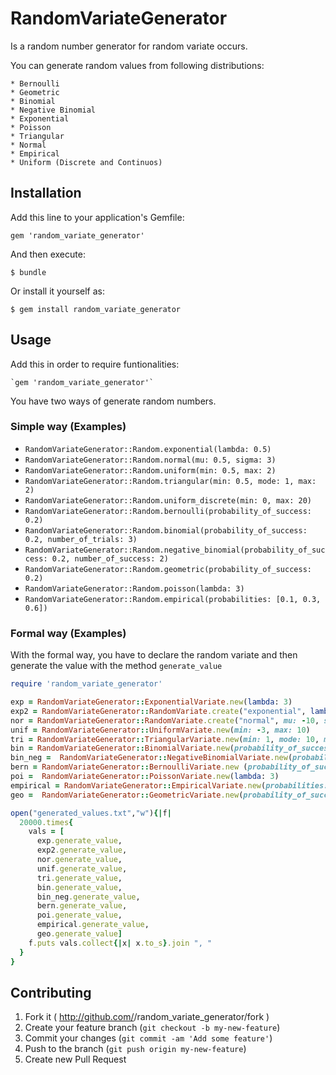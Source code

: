# RandomVariateGenerator

Is a random number generator for random variate occurs.

You can generate random values from following distributions:

    * Bernoulli
    * Geometric
    * Binomial
    * Negative Binomial
    * Exponential
    * Poisson
    * Triangular
    * Normal
    * Empirical
    * Uniform (Discrete and Continuos)

## Installation

Add this line to your application's Gemfile:

    gem 'random_variate_generator'

And then execute:

    $ bundle

Or install it yourself as:

    $ gem install random_variate_generator

## Usage

Add this in order to require funtionalities:

    `gem 'random_variate_generator'`

You have two ways of generate random numbers.

### Simple way (Examples)

  * `RandomVariateGenerator::Random.exponential(lambda: 0.5)`
  * `RandomVariateGenerator::Random.normal(mu: 0.5, sigma: 3)`
  * `RandomVariateGenerator::Random.uniform(min: 0.5, max: 2)`
  * `RandomVariateGenerator::Random.triangular(min: 0.5, mode: 1, max: 2)`
  * `RandomVariateGenerator::Random.uniform_discrete(min: 0, max: 20)`
  * `RandomVariateGenerator::Random.bernoulli(probability_of_success: 0.2)`
  * `RandomVariateGenerator::Random.binomial(probability_of_success: 0.2, number_of_trials: 3)`
  * `RandomVariateGenerator::Random.negative_binomial(probability_of_success: 0.2, number_of_success: 2)`
  * `RandomVariateGenerator::Random.geometric(probability_of_success: 0.2)`
  * `RandomVariateGenerator::Random.poisson(lambda: 3)`
  * `RandomVariateGenerator::Random.empirical(probabilities: [0.1, 0.3, 0.6])`

### Formal way (Examples)

With the formal way, you have to declare the random variate and then generate
the value with the method `generate_value`

```ruby
require 'random_variate_generator'

exp = RandomVariateGenerator::ExponentialVariate.new(lambda: 3)
exp2 = RandomVariateGenerator::RandomVariate.create("exponential", lambda: 3)
nor = RandomVariateGenerator::RandomVariate.create("normal", mu: -10, sigma: 2)
unif = RandomVariateGenerator::UniformVariate.new(min: -3, max: 10)
tri = RandomVariateGenerator::TriangularVariate.new(min: 1, mode: 10, max: 15)
bin = RandomVariateGenerator::BinomialVariate.new(probability_of_success: 0.3, number_of_trials: 5)
bin_neg =  RandomVariateGenerator::NegativeBinomialVariate.new(probability_of_success: 0.3, number_of_success: 2
bern = RandomVariateGenerator::BernoulliVariate.new (probability_of_success: 0.3)
poi =  RandomVariateGenerator::PoissonVariate.new(lambda: 3)
empirical = RandomVariateGenerator::EmpiricalVariate.new(probabilities: [0.1, 0.3, 0.6])
geo =  RandomVariateGenerator::GeometricVariate.new(probability_of_success: 0.3)

open("generated_values.txt","w"){|f|
  20000.times{
    vals = [
      exp.generate_value,
      exp2.generate_value,
      nor.generate_value,
      unif.generate_value,
      tri.generate_value,
      bin.generate_value,
      bin_neg.generate_value,
      bern.generate_value,
      poi.generate_value,
      empirical.generate_value,
      geo.generate_value]  
    f.puts vals.collect{|x| x.to_s}.join ", "
  }  
}      
```

## Contributing

1. Fork it ( http://github.com/<my-github-username>/random_variate_generator/fork )
2. Create your feature branch (`git checkout -b my-new-feature`)
3. Commit your changes (`git commit -am 'Add some feature'`)
4. Push to the branch (`git push origin my-new-feature`)
5. Create new Pull Request
